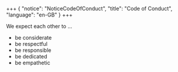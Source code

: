 +++
{
    "notice": "NoticeCodeOfConduct",
    "title": "Code of Conduct",
    "language": "en-GB"
}
+++

We expect each other to ...

* be considerate
* be respectful
* be responsible
* be dedicated
* be empathetic
